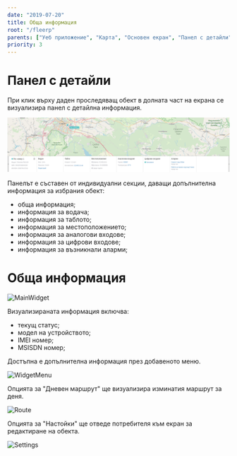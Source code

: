```yaml
---
date: "2019-07-20"
title: Обща информация
root: "/fleerp"
parents: ["Уеб приложение", "Карта", "Основен екран", "Панел с детайли"]
priority: 3
---
```

# Панел с детайли

При клик върху даден проследяващ обект в долната част на екрана се визуализира панел с детайлна информация.

![BottomPanel](bottom-panel-bg.png)

Панелът е съставен от индивидуални секции, даващи допълнителна информация за избрания обект: 

 - обща информация;
 - информация за водача;
 - информация за таблото;
 - информация за местоположението;
 - информация за аналогови входове;
 - информация за цифрови входове;
 - информация за възникнали аларми;

# Обща информация

![MainWidget](main-widget-bg.png)

Визуализираната информация включва:
- текущ статус;
- модел на устройството;
- IMEI номер;
- MSISDN номер;

Достъпна е допълнителна информация през добавеното меню.

![WidgetMenu](widget-menu-bg.png)

Опцията за "Дневен маршрут" ще визуализира изминатия маршрут за деня.

![Route](route-bg.png)

Опцията за "Настойки" ще отведе потребителя към екран за редактиране на обекта.

![Settings](settings-bg.png)
